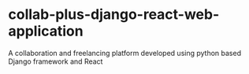 # collab-plus-django-react-web-application
A collaboration and freelancing platform developed using  python based Django framework and React
